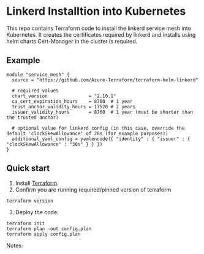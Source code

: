 # Linkerd Installtion into Kubernetes

This repo contains Terraform code to install the linkerd service mesh into Kubernetes.  It creates the certificates required by linkerd and installs using helm charts  Cert-Manager in the cluster is required.

## Example
~~~~
module "service_mesh" {
  source = "https://github.com/Azure-Terraform/terraform-helm-linkerd"

  # required values
  chart_version               = "2.10.1"
  ca_cert_expiration_hours    = 8760  # 1 year
  trust_anchor_validity_hours = 17520 # 2 years
  issuer_validity_hours       = 8760  # 1 year (must be shorter than the trusted anchor)

  # optional value for linkerd config (in this case, override the default 'clockSkewAllowance' of 20s (for example purposes))
  additional_yaml_config = yamlencode({ "identity" : { "issuer" : { "clockSkewAllowance" : "30s" } } })
}
~~~~

## Quick start

1. Install [Terraform](https://learn.hashicorp.com/tutorials/terraform/install-cli).
2. Confirm you are running required/pinned version of terraform

```
terraform version
```

3. Deploy the code:

```
terraform init
terraform plan -out config.plan
terraform apply config.plan
```

Notes:

```
```

<!--- BEGIN_TF_DOCS --->
<!--- END_TF_DOCS --->
